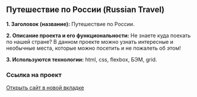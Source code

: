 ## Путешествие по России (Russian Travel)

**1. Заголовок (название):** Путешествие по России.

**2. Описание проекта и его функциональности:** Не знаете куда поехать по нашей стране? В данном проекте можно узнать интересные и необычные места, которые можно посетить и не пожалеть об этом!

**3. Используются технологии:** html, css, flexbox, БЭМ, grid.

### Ссылка на проект
<a href="https://arkadiygalystov.github.io/russian-travel/index.html" target="_blank">Открыть сайт в новой вкладке</a>
